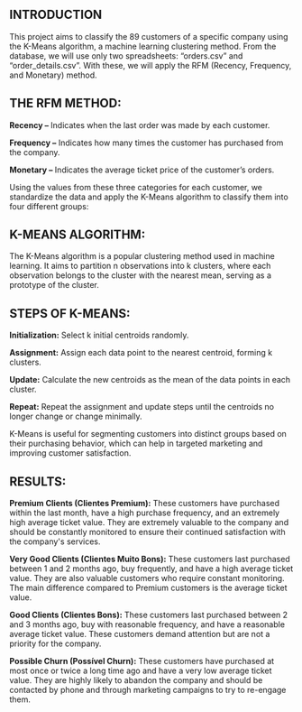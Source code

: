 ## INTRODUCTION

This project aims to classify the 89 customers of a specific company using the K-Means algorithm, a machine learning clustering method. From the database, we will use only two spreadsheets: “orders.csv” and “order_details.csv”. With these, we will apply the RFM (Recency, Frequency, and Monetary) method.


## **THE RFM METHOD:**

**Recency –** Indicates when the last order was made by each customer.

**Frequency –** Indicates how many times the customer has purchased from the company.

**Monetary –** Indicates the average ticket price of the customer’s orders.

Using the values from these three categories for each customer, we standardize the data and apply the K-Means algorithm to classify them into four different groups:


## **K-MEANS ALGORITHM:**
The K-Means algorithm is a popular clustering method used in machine learning. It aims to partition n observations into k clusters, where each observation belongs to the cluster with the nearest mean, serving as a prototype of the cluster.


## **STEPS OF K-MEANS:**

**Initialization:** Select k initial centroids randomly.

**Assignment:** Assign each data point to the nearest centroid, forming k clusters.

**Update:** Calculate the new centroids as the mean of the data points in each cluster.

**Repeat:** Repeat the assignment and update steps until the centroids no longer change or change minimally.

K-Means is useful for segmenting customers into distinct groups based on their purchasing behavior, which can help in targeted marketing and improving customer satisfaction.


## **RESULTS:**
**Premium Clients (Clientes Premium):** These customers have purchased within the last month, have a high purchase frequency, and an extremely high average ticket value. They are extremely valuable to the company and should be constantly monitored to ensure their continued satisfaction with the company's services.

**Very Good Clients (Clientes Muito Bons):** These customers last purchased between 1 and 2 months ago, buy frequently, and have a high average ticket value. They are also valuable customers who require constant monitoring. The main difference compared to Premium customers is the average ticket value.

**Good Clients (Clientes Bons):** These customers last purchased between 2 and 3 months ago, buy with reasonable frequency, and have a reasonable average ticket value. These customers demand attention but are not a priority for the company.

**Possible Churn (Possível Churn):** These customers have purchased at most once or twice a long time ago and have a very low average ticket value. They are highly likely to abandon the company and should be contacted by phone and through marketing campaigns to try to re-engage them.
